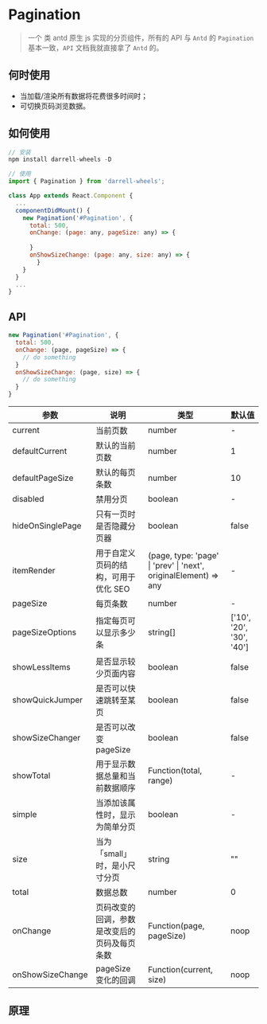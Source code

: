 # Pagination

> 一个 类 antd 原生 js 实现的分页组件，所有的 API 与 `Antd` 的 `Pagination` 基本一致，`API` 文档我就直接拿了 `Antd` 的。



## 何时使用

- 当加载/渲染所有数据将花费很多时间时；
- 可切换页码浏览数据。



## 如何使用

```javascript
// 安装
npm install darrell-wheels -D

// 使用
import { Pagination } from 'darrell-wheels';

class App extends React.Component {
  ...
  componentDidMount() {
    new Pagination('#Pagination', {
      total: 500,
      onChange: (page: any, pageSize: any) => {
        
      }
      onShowSizeChange: (page: any, size: any) => {
    	}
    }
  }
  ...
}
```



## API

```jsx
new Pagination('#Pagination', {
  total: 500,
  onChange: (page, pageSize) => {
    // do something
  }
  onShowSizeChange: (page, size) => {
    // do something
  }
}
```

| 参数             | 说明                                         | 类型                                                         | 默认值                    |
| ---------------- | -------------------------------------------- | ------------------------------------------------------------ | ------------------------- |
| current          | 当前页数                                     | number                                                       | -                         |
| defaultCurrent   | 默认的当前页数                               | number                                                       | 1                         |
| defaultPageSize  | 默认的每页条数                               | number                                                       | 10                        |
| disabled         | 禁用分页                                     | boolean                                                      | -                         |
| hideOnSinglePage | 只有一页时是否隐藏分页器                     | boolean                                                      | false                     |
| itemRender       | 用于自定义页码的结构，可用于优化 SEO         | (page, type: 'page' \| 'prev' \| 'next', originalElement) => any | -                         |
| pageSize         | 每页条数                                     | number                                                       | -                         |
| pageSizeOptions  | 指定每页可以显示多少条                       | string\[]                                                    | \['10', '20', '30', '40'] |
| showLessItems    | 是否显示较少页面内容                         | boolean                                                      | false                     |
| showQuickJumper  | 是否可以快速跳转至某页                       | boolean                                                      | false                     |
| showSizeChanger  | 是否可以改变 pageSize                        | boolean                                                      | false                     |
| showTotal        | 用于显示数据总量和当前数据顺序               | Function(total, range)                                       | -                         |
| simple           | 当添加该属性时，显示为简单分页               | boolean                                                      | -                         |
| size             | 当为「small」时，是小尺寸分页                | string                                                       | ""                        |
| total            | 数据总数                                     | number                                                       | 0                         |
| onChange         | 页码改变的回调，参数是改变后的页码及每页条数 | Function(page, pageSize)                                     | noop                      |
| onShowSizeChange | pageSize 变化的回调                          | Function(current, size)                                      | noop                      |



## 原理